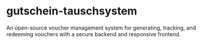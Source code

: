 # gutschein-tauschsystem
An open-source voucher management system for generating, tracking, and redeeming vouchers with a secure backend and responsive frontend.
